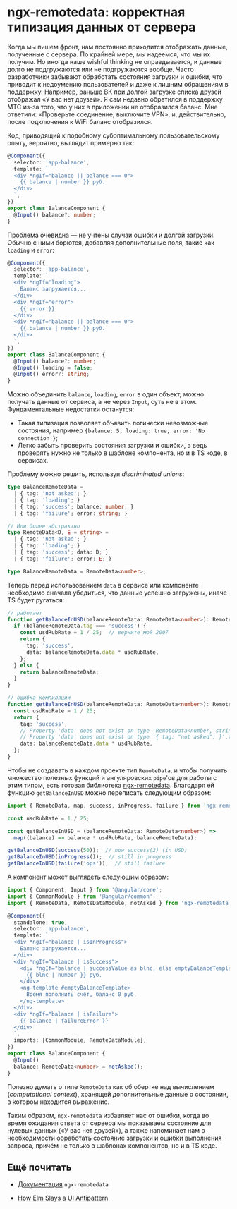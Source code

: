 # ngx-remotedata: корректная типизация данных от сервера

Когда мы пишем фронт, нам постоянно приходится отображать данные, полученные с сервера. По крайней мере, мы надеемся, что мы их получим. Но иногда наше wishful thinking не оправдывается, и данные долго не подгружаются или не подгружаются вообще. Часто разработчики забывают обработать состояния загрузки и ошибки, что приводит к недоумению пользователей и даже к лишним обращениям в поддержку. Например, раньше ВК при долгой загрузке списка друзей отображал «У вас нет друзей». Я сам недавно обратился в поддержку МТС из-за того, что у них в приложении не отобразился баланс. Мне ответили: «Проверьте соединение, выключите VPN», и, действительно, после подключения к WiFi баланс отобразился.

Код, приводящий к подобному субоптимальному пользовательскому опыту, вероятно, выглядит примерно так:

```ts
@Component({
  selector: 'app-balance',
  template: `
  <div *ngIf="balance || balance === 0">
    {{ balance | number }} руб.
  </div>
  `,
})
export class BalanceComponent {
  @Input() balance?: number;
}
```

Проблема очевидна — не учтены случаи ошибки и долгой загрузки. Обычно с ними борются, добавляя дополнительные поля, такие как `loading` и `error`:

```ts
@Component({
  selector: 'app-balance',
  template: `
  <div *ngIf="loading">
    Баланс загружается...
  </div>
  <div *ngIf="error">
    {{ error }}
  </div>
  <div *ngIf="balance || balance === 0">
    {{ balance | number }} руб.
  </div>
  `,
})
export class BalanceComponent {
  @Input() balance?: number;
  @Input() loading = false;
  @Input() error?: string;
}
```

Можно объединить `balance`, `loading`, `error` в один объект, можно получать данные от сервиса, а не через `Input`, суть не в этом. Фундаментальные недостатки останутся:

- Такая типизация позволяет объявить логически невозможные состояния, например `{balance: 5, loading: true, error: 'No connection'}`;
- Легко забыть проверить состояния загрузки и ошибки, а ведь проверять нужно не только в шаблоне компонента, но и в TS коде, в сервисах.

Проблему можно решить, используя *discriminated unions*:

```ts
type BalanceRemoteData =
  | { tag: 'not asked'; }  
  | { tag: 'loading'; }
  | { tag: 'success'; balance: number; }
  | { tag: 'failure'; error: string; }

// Или более абстрактно
type RemoteData<D, E = string> =
  | { tag: 'not asked'; }
  | { tag: 'loading'; }
  | { tag: 'success'; data: D; }
  | { tag: 'failure'; error: E; }

type BalanceRemoteData = RemoteData<number>;
```

Теперь перед использованием `data` в сервисе или компоненте необходимо сначала убедиться, что данные успешно загружены, иначе TS будет ругаться:

```ts
// работает
function getBalanceInUSD(balanceRemoteData: RemoteData<number>): RemoteData<number> {
  if (balanceRemoteData.tag === 'success') {
    const usdRubRate = 1 / 25;  // верните мой 2007
    return {
      tag: 'success',
      data: balanceRemoteData.data * usdRubRate,
    };
  } else {
    return balanceRemoteData;
  }
}

// ошибка компиляции
function getBalanceInUSD(balanceRemoteData: RemoteData<number>): RemoteData<number> {
  const usdRubRate = 1 / 25;
  return {
    tag: 'success',
    // Property 'data' does not exist on type 'RemoteData<number, string>'.
    // Property 'data' does not exist on type '{ tag: "not asked"; }'.ts(2339)
    data: balanceRemoteData.data * usdRubRate,
  };
}
```

Чтобы не создавать в каждом проекте тип `RemoteData`, и чтобы получить множество полезных функций и ангуляровских `pipe`'ов для работы с этим типом, есть готовая библиотека [ngx-remotedata](https://github.com/joanllenas/ngx-remotedata). Благодаря ей функцию `getBalanceInUSD` можно переписать следующим образом:

```ts
import { RemoteData, map, success, inProgress, failure } from 'ngx-remotedata';

const usdRubRate = 1 / 25;

const getBalanceInUSD = (balanceRemoteData: RemoteData<number>) =>
  map((balance) => balance * usdRubRate, balanceRemoteData); 

getBalanceInUSD(success(50));  // now success(2) (in USD)
getBalanceInUSD(inProgress());  // still in progress
getBalanceInUSD(failure('ops'));  // still failure
```

А компонент может выглядеть следующим образом:

```ts
import { Component, Input } from '@angular/core';
import { CommonModule } from '@angular/common';
import { RemoteData, RemoteDataModule, notAsked } from 'ngx-remotedata';

@Component({
  standalone: true,
  selector: 'app-balance',
  template: `
  <div *ngIf="balance | isInProgress">
    Баланс загружается...
  </div>
  <div *ngIf="balance | isSuccess">
    <div *ngIf="balance | successValue as blnc; else emptyBalanceTemplate">
      {{ blnc | number }} руб.
    </div>
    <ng-template #emptyBalanceTemplate>
      Время пополнить счёт, баланс 0 руб.
    </ng-template>
  </div>
  <div *ngIf="balance | isFailure">
    {{ balance | failureError }}
  </div>
  `,
  imports: [CommonModule, RemoteDataModule],
})
export class BalanceComponent {
  @Input()
  balance: RemoteData<number> = notAsked();
}
```

Полезно думать о типе `RemoteData` как об обертке над вычислением (*computational context*), хранящей дополнительные данные о состоянии, в котором находится выражение.

Таким образом, `ngx-remotedata` избавляет нас от ошибки, когда во время ожидания ответа от сервера мы показываем состояние для нулевых данных («У вас нет друзей»), а также напоминает нам о необходимости обработать состояние загрузки и ошибки выполнения запроса, причём не только в шаблонах компонентов, но и в TS коде.

## Ещё почитать

- [Документация](https://github.com/joanllenas/ngx-remotedata) `ngx-remotedata`

- [How Elm Slays a UI Antipattern](http://blog.jenkster.com/2016/06/how-elm-slays-a-ui-antipattern.html)
